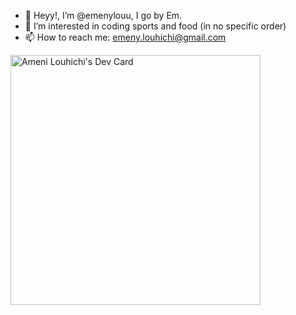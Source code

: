 - 👋 Heyy!, I’m @emenylouu, I go by Em.
- 👀 I’m interested in coding sports and food (in no specific order)
- 📫 How to reach me: emeny.louhichi@gmail.com

<a href="https://app.daily.dev/Emeny"><img src="https://api.daily.dev/devcards/b2c7cfd12e04438481e09c5f982cda08.png?r=43p" width="400" alt="Ameni Louhichi's Dev Card"/></a>
